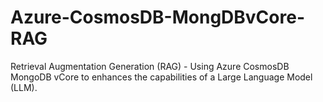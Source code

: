 # Azure-CosmosDB-MongDBvCore-RAG
Retrieval Augmentation Generation (RAG) - Using Azure CosmosDB MongoDB vCore to enhances the capabilities of a Large Language Model (LLM).
